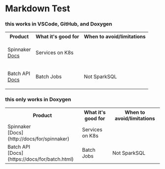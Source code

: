 # Markdown Test

### this works in VSCode, GitHub, and Doxygen

<table>
  <tr>
    <th>Product</td>
    <th>What it's good for</td>
    <th>When to avoid/limitations</td>
  </tr>
  <tr>
    <td>

Spinnaker<br>[Docs](http://docs/for/spinnaker)</td>
    <td>Services on K8s</td>
    <td></td>
  </tr>
  <tr>
    <td>

Batch API<br>[Docs](https://docs/for/batch.html)<br></td>
    <td>Batch Jobs</td>
    <td>Not SparkSQL</td>
  </tr>
</table>

### this only works in Doxygen

<table>
  <tr>
    <th>Product</td>
    <th>What it's good for</td>
    <th>When to avoid/limitations</td>
  </tr>
  <tr>
    <td>Spinnaker<br>[Docs](http://docs/for/spinnaker)</td>
    <td>Services on K8s</td>
    <td></td>
  </tr>
  <tr>
    <td>Batch API<br>[Docs](https://docs/for/batch.html)</td>
    <td>Batch Jobs</td>
    <td>Not SparkSQL</td>
  </tr>
</table>
